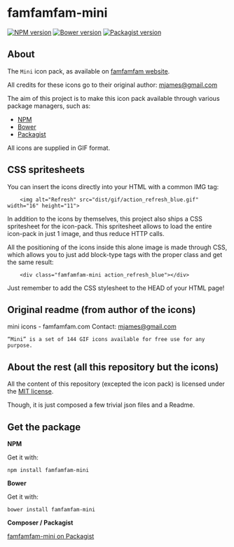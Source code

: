 famfamfam-mini
===============


[![NPM version](https://img.shields.io/npm/v/famfamfam-mini.svg)](https://www.npmjs.org/package/famfamfam-mini)
[![Bower version](https://img.shields.io/bower/v/famfamfam-mini.svg)](http://bower.io/search/?q=famfamfam-mini)
[![Packagist version](https://img.shields.io/packagist/v/t1st3/famfamfam-mini.svg)](https://packagist.org/packages/t1st3/famfamfam-mini)



About
----------

The `Mini` icon pack, as available on [famfamfam website](http://www.famfamfam.com/lab/icons/mini/).

All credits for these icons go to their original author: mjames@gmail.com

The aim of this project is to make this icon pack available through various package managers, such as:

- [NPM](https://npmjs.org)
- [Bower](http://bower.io)
- [Packagist](https://packagist.org)


All icons are supplied in GIF format.


CSS spritesheets
----------

You can insert the icons directly into your HTML with a common IMG tag:

```
    <img alt="Refresh" src="dist/gif/action_refresh_blue.gif" width="16" height="11">
```


In addition to the icons by themselves, this project also ships a CSS spritesheet for the icon-pack. This spritesheet allows to load the entire icon-pack in just 1 image, and thus reduce HTTP calls.

All the positioning of the icons inside this alone image is made through CSS, which allows you to just add block-type tags with the proper class and get the same result:

```
    <div class="famfamfam-mini action_refresh_blue"></div>
```

Just remember to add the CSS stylesheet to the HEAD of your HTML page!




Original readme (from author of the icons)
----------

mini icons - famfamfam.com
Contact: mjames@gmail.com


```
“Mini” is a set of 144 GIF icons available for free use for any purpose.
```



About the rest (all this repository but the icons)
----------

All the content of this repository (excepted the icon pack) 
is licensed under the [MIT license](http://opensource.org/licenses/MIT).

Though, it is just composed a few trivial json files and a Readme.



Get the package
----------

**NPM**

Get it with:

```
npm install famfamfam-mini
```


**Bower**

Get it with:

```
bower install famfamfam-mini
```

**Composer / Packagist**

[famfamfam-mini on Packagist](https://packagist.org/packages/t1st3/famfamfam-mini)